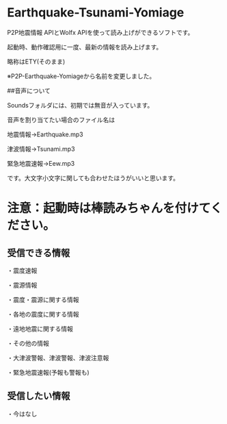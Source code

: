 # Earthquake-Tsunami-Yomiage
P2P地震情報 APIとWolfx APIを使って読み上げができるソフトです。

起動時、動作確認用に一度、最新の情報を読み上げます。

略称はETY(そのまま)

※P2P-Earthquake-Yomiageから名前を変更しました。

##音声について

Soundsフォルダには、初期では無音が入っています。

音声を割り当てたい場合のファイル名は

地震情報→Earthquake.mp3

津波情報→Tsunami.mp3

緊急地震速報→Eew.mp3

です。大文字小文字に関しても合わせたほうがいいと思います。

# 注意：起動時は棒読みちゃんを付けてください。

## 受信できる情報
・震度速報

・震源情報

・震度・震源に関する情報

・各地の震度に関する情報

・遠地地震に関する情報

・その他の情報

・大津波警報、津波警報、津波注意報

・緊急地震速報(予報も警報も)
## 受信したい情報

・今はなし

